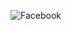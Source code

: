 ![Facebook](https://i2.cdn.turner.com/money/dam/assets/160127170152-facebook-earnings-up-780x439.jpg)
